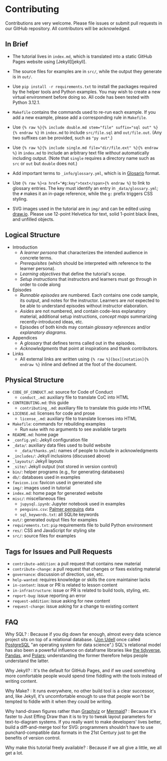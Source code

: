 # Contributing

Contributions are very welcome.
Please file issues or submit pull requests in our GitHub repository.
All contributors will be acknowledged.

## In Brief

-   The tutorial lives in `index.md`,
    which is translated into a static GitHub Pages website using [Jekyll][jekyll].

-   The source files for examples are in `src/`,
    while the output they generate is in `out/`.

-   Use `pip install -r requirements.txt`
    to install the packages required by the helper tools and Python examples.
    You may wish to create a new virtual environment before doing so.
    All code has been tested with Python 3.12.1.

-   `Makefile` contains the commands used to re-run each example.
    If you add a new example,
    please add a corresponding rule in `Makefile`.

-   Use `{% raw %}{% include double.md stem="file" suffix="sql out" %}{% endraw %}`
    in `index.md` to include `src/file.sql` and `out/file.out`.
    (Any two suffixes can be provided, such as `"py out"`.)

-   Use `{% raw %}{% include single.md file="dir/file.ext" %}{% endraw %}`
    in `index.md` to include an arbitrary text file *without* automatically including output.
    (Note that `single` requires a directory name such as `src` or `out` but `double` does not.)

-   Add important terms to `_info/glossary.yml`,
    which is in [Glosario][glosario] format.

-   Use `{% raw %}<a href="#g:key">text</span>{% endraw %}` to link to glossary entries.
    The key must identify an entry in `_data/glossary.yml`;
    the `#` makes it an in-page reference,
    while the `g:` prefix triggers CSS styling.

-   SVG images used in the tutorial are in `img/`
    and can be edited using [draw.io][draw-io].
    Please use 12-point Helvetica for text,
    solid 1-point black lines,
    and unfilled objects.

## Logical Structure

-   Introduction
    -   A *learner persona* that characterizes the intended audience in concrete terms.
    -   *Prerequisites* (which should be interpreted with reference to the learner persona).
    -   *Learning objectives* that define the tutorial's scope.
    -   *Setup instructions* that instructors and learners must go through in order to code along
-   Episodes
    -   *Runnable episodes* are numbered.
        Each contains one code sample, its output, and notes for the instructor.
        Learners are *not* expected to be able to understand episodes without instructor elaboration.
    -   *Asides* are not numbered,
        and contain code-less explanatory material,
        additional setup instructions,
        *concept maps* summarizing recently-introduced ideas,
        etc.
    -   Episodes of both kinds may contain *glossary references*
        and/or *explanatory diagrams*.
-   Appendices
    -   A *glossary* that defines terms called out in the episodes.
    -   *Acknowledgments* that point at inspirations and thank contributors.
-   Links
    -   All external links are written using `{% raw %}[box][notation]{% endraw %}` inline
        and defined at the foot of the document.

## Physical Structure

-   `CODE_OF_CONDUCT.md`: source for Code of Conduct
    -   `conduct_.md`: auxiliary file to translate CoC into HTML
-   `CONTRIBUTING.md`: this guide
    -   `contributing_.md`: auxiliary file to translate this guide into HTML
-   `LICENSE.md`: licenses for code and prose
    -   `license_.md`: auxiliary file to translate licenses into HTML
-   `Makefile`: commands for rebuilding examples
    -   Run `make` with no arguments to see available targets
-   `README.md`: home page
-   `_config.yml`: Jekyll configuration file
-   `_data/`: auxiliary data files used to build website
    -   `_data/thanks.yml`: names of people to include in acknowledgments
-   `_includes/`: Jekyll inclusions (discussed above)
-   `_layouts/`: Jekyll layouts
-   `_site/`: Jekyll output (not stored in version control)
-   `bin/`: helper programs (e.g., for generating databases)
-   `db/`: databases used in examples
-   `favicon.ico`: favicon used in generated site
-   `img/`: images used in tutorial
-   `index.md`: home page for generated website
-   `misc/`: miscellaneous files
    -   `jupysql.ipynb`: Jupyter notebook used in examples
    -   `penguins.csv`: [Palmer penguins][palmer-penguins] data
    -   `sql_keywords.txt`: all SQLite keywords
-   `out/`: generated output files for examples
-   `requirements.txt`: `pip` requirements file to build Python environment
-   `res/`: CSS and JavaScript for styling site
-   `src/`: source files for examples

## Tags for Issues and Pull Requests

-   `contribute-addition`: a pull request that contains new material
-   `contribute-change`: a pull request that changes or fixes existing material
-   `governance`: discussion of direction, use, etc.
-   `help-wanted`: requires knowledge or skills the core maintainer lacks
-   `in-content`: issue or PR is related to lesson content
-   `in-infrastructure`: issue or PR is related to build tools, styling, etc.
-   `report-bug`: issue reporting an error
-   `request-addition`: issue asking for new content
-   `request-change`: issue asking for a change to existing content

## FAQ

Why SQL?
:   Because if you dig down far enough,
    almost every data science project sits on top of a relational database.
    ([Jon Udell][udell] once called [PostgreSQL][postgresql]
    "an operating system for data science".)
    SQL's relational model has also been a powerful influence
    on dataframe libraries like [the tidyverse][tidyverse],
    [Pandas][pandas],
    and [Polars][polars];
    understanding the former therefore helps people understand the latter.

Why Jekyll?
:   It's the default for GitHub Pages,
    and if we used something more comfortable
    people would spend time fiddling with the tools instead of writing content.

Why Make?
:   It runs everywhere,
    no other build tool is a clear successor,
    and,
    like Jekyll,
    it's uncomfortable enough to use that people won't be tempted to fiddle with it
    when they could be writing.

Why hand-drawn figures rather than [Graphviz][graphviz] or [Mermaid][mermaid]?
:   Because it's faster to Just Effing Draw than it is
    to try to tweak layout parameters for text-to-diagram systems.
    If you really want to make developers' lives better,
    build a diff-and-merge tool for SVG:
    programmers shouldn't have to use punchard-compatible data formats in the 21st Century
    just to get the benefits of version control.

Why make this tutorial freely available?
:   Because if we all give a little, we all get a lot.

[draw-io]: https://www.drawio.com/
[glosario]: https://glosario.carpentries.org/
[graphviz]: https://graphviz.org/
[jeykll]: https://jekyllrb.com/
[mermaid]: https://mermaid.js.org/
[palmer-penguins]: https://allisonhorst.github.io/palmerpenguins/
[pandas]: https://pandas.pydata.org/
[polars]: https://pola.rs/
[postgresql]: https://www.postgresql.org/
[tidyverse]: https://www.tidyverse.org/
[udell]: https://blog.jonudell.net/

